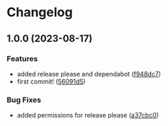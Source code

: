 # Changelog

## 1.0.0 (2023-08-17)


### Features

* added release please and dependabot ([f948dc7](https://github.com/guspio/aws-cdk-boiterplate/commit/f948dc79896a019a0fdd810c1488cb6f53d15322))
* first commit! ([56091d5](https://github.com/guspio/aws-cdk-boiterplate/commit/56091d55eb290b2cb3d5cd29afb0b113fd99cb8a))


### Bug Fixes

* added permissions for release please ([a37cbc0](https://github.com/guspio/aws-cdk-boiterplate/commit/a37cbc052445192308391451e1692ee2868e2826))
